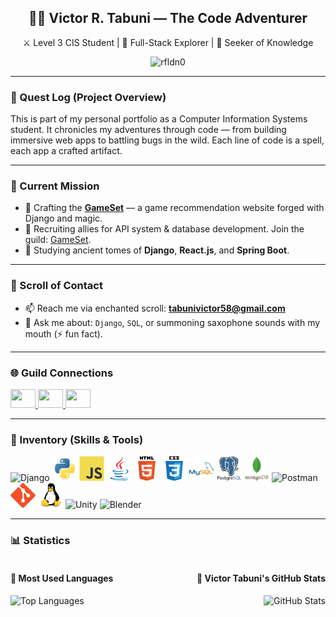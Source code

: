 <h2 align="center">🧙‍♂️ Victor R. Tabuni — The Code Adventurer</h2>

<p align="center">
⚔️ Level 3 CIS Student | 🧩 Full-Stack Explorer | 🧠 Seeker of Knowledge  
</p>

<p align="center">
<img src="https://komarev.com/ghpvc/?username=rfldn0&label=Profile%20views&color=0e75b6&style=flat" alt="rfldn0" />
</p>

---

### 📜 Quest Log (Project Overview)

This is part of my personal portfolio as a Computer Information Systems student. It chronicles my adventures through code — from building immersive web apps to battling bugs in the wild. Each line of code is a spell, each app a crafted artifact.

---

### 🔨 Current Mission

- 🔭 Crafting the [**GameSet**](https://github.com/rfldn0/gameset) — a game recommendation website forged with Django and magic.
- 👯 Recruiting allies for API system & database development. Join the guild: [GameSet](https://github.com/rfldn0/gameset).
- 🌱 Studying ancient tomes of **Django**, **React.js**, and **Spring Boot**.

---

### 💬 Scroll of Contact

- 📫 Reach me via enchanted scroll: **tabunivictor58@gmail.com**
- 🧙 Ask me about: `Django`, `SQL`, or summoning saxophone sounds with my mouth (⚡ fun fact).

---

### 🌐 Guild Connections

<a href="https://twitter.com/rfldno" target="blank">
  <img src="https://raw.githubusercontent.com/rahuldkjain/github-profile-readme-generator/master/src/images/icons/Social/twitter.svg" height="30" width="40" />
</a>
<a href="https://linkedin.com/in/victor-tabuni" target="blank">
  <img src="https://raw.githubusercontent.com/rahuldkjain/github-profile-readme-generator/master/src/images/icons/Social/linked-in-alt.svg" height="30" width="40" />
</a>
<a href="https://instagram.com/rfldno" target="blank">
  <img src="https://raw.githubusercontent.com/rahuldkjain/github-profile-readme-generator/master/src/images/icons/Social/instagram.svg" height="30" width="40" />
</a>

---

### 🧰 Inventory (Skills & Tools)

<p align="left">
  <img src="https://cdn.worldvectorlogo.com/logos/django.svg" title="Django" width="40" />
  <img src="https://raw.githubusercontent.com/devicons/devicon/master/icons/python/python-original.svg" title="Python" width="40" />
  <img src="https://raw.githubusercontent.com/devicons/devicon/master/icons/javascript/javascript-original.svg" title="JavaScript" width="40" />
  <img src="https://raw.githubusercontent.com/devicons/devicon/master/icons/java/java-original.svg" title="Java" width="40" />
  <img src="https://raw.githubusercontent.com/devicons/devicon/master/icons/html5/html5-original-wordmark.svg" title="HTML5" width="40" />
  <img src="https://raw.githubusercontent.com/devicons/devicon/master/icons/css3/css3-original-wordmark.svg" title="CSS3" width="40" />
  <img src="https://raw.githubusercontent.com/devicons/devicon/master/icons/mysql/mysql-original-wordmark.svg" title="MySQL" width="40" />
  <img src="https://raw.githubusercontent.com/devicons/devicon/master/icons/postgresql/postgresql-original-wordmark.svg" title="PostgreSQL" width="40" />
  <img src="https://raw.githubusercontent.com/devicons/devicon/master/icons/mongodb/mongodb-original-wordmark.svg" title="MongoDB" width="40" />
  <img src="https://www.vectorlogo.zone/logos/getpostman/getpostman-icon.svg" title="Postman" width="40" />
  <img src="https://raw.githubusercontent.com/devicons/devicon/master/icons/git/git-original.svg" title="Git" width="40" />
  <img src="https://raw.githubusercontent.com/devicons/devicon/master/icons/linux/linux-original.svg" title="Linux" width="40" />
  <img src="https://www.vectorlogo.zone/logos/unity3d/unity3d-icon.svg" title="Unity" width="40" />
  <img src="https://download.blender.org/branding/community/blender_community_badge_white.svg" title="Blender" width="40" />
</p>

---

### 📊 Statistics

<div style="display: flex; justify-content: space-between; align-items: flex-start;">
  
  <div style="flex: 1; text-align: left;">
    <h4>📖 Most Used Languages</h4>
    <img src="https://github-readme-stats.vercel.app/api/top-langs?username=rfldn0&layout=compact&hide_border=true&bg_color=00000000&text_color=ffffff" alt="Top Languages" />
  </div>
  
  <div style="flex: 1; text-align: right;">
    <h4>💾 Victor Tabuni's GitHub Stats</h4>
    <img src="https://github-readme-stats.vercel.app/api?username=rfldn0&show_icons=true&hide_border=true&bg_color=00000000&text_color=ffffff" alt="GitHub Stats" />
  </div>
  
</div>



